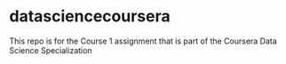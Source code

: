 # datasciencecoursera
This repo is for the Course 1 assignment that is part of the Coursera Data Science Specialization
